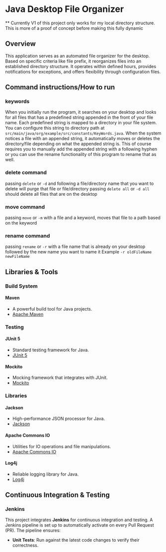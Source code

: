 # Java Desktop File Organizer

** Currently V1 of this project only works for my local directory structure. This is more of a proof of concept before making this fully dynamic

## Overview
This application serves as an automated file organizer for the desktop. Based on specific criteria like file prefix, it reorganizes files into an established directory structure. It operates within defined hours, provides notifications for exceptions, and offers flexibility through configuration files.

## Command instructions/How to run

### keywords
When you initially run the program, it searches on your desktop and looks for all files that has a predefined string appended in the front of your file name. Each predefined string is mapped to a directory in your file system. You can configure this string to directory path at `src/main/java/org/example/src/constants/KeyWords.java`. When the system notices a file with an appended string, it automatically moves or deletes the directory/file depending on what the appended string is. This of course requires you to manually add the appended string with a following hyphen or you can use the rename functionality of this program to rename that as well.

### delete command
passing `delete` or `-d` and following a file/directory name that you want to delete will purge that file or file/directory
passing `delete all` or `-d all` should delete all files that are on the desktop

### move command
passing `move` or `-m` with a file and a keyword, moves that file to a path based on the keyword

### rename command
passing `rename` or `-r` with a file name that is already on your desktop followed by the new name you want to name it
Example `-r oldFileName newFileName`
     
## Libraries & Tools

### Build System

#### Maven
- A powerful build tool for Java projects.
- [Apache Maven](https://maven.apache.org/)

### Testing

#### JUnit 5
- Standard testing framework for Java.
- [JUnit 5](https://junit.org/junit5/)

#### Mockito
- Mocking framework that integrates with JUnit.
- [Mockito](https://site.mockito.org/)

### Libraries

#### Jackson
- High-performance JSON processor for Java.
- [Jackson](https://github.com/FasterXML/jackson)

#### Apache Commons IO
- Utilities for IO operations and file manipulations.
- [Apache Commons IO](https://commons.apache.org/proper/commons-io/)

#### Log4j
- Reliable logging library for Java.
- [Log4j](https://logging.apache.org/log4j/2.x/)

## Continuous Integration & Testing

### Jenkins

This project integrates **Jenkins** for continuous integration and testing. A Jenkins pipeline is set up to automatically activate on every Pull Request (PR). The pipeline ensures:
- **Unit Tests**: Run against the latest code changes to verify their correctness.
